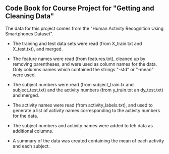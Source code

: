 ## Code Book for Course Project for "Getting and Cleaning Data"

The data for this project comes from the "Human Activity Recognition Using Smartphones Dataset".

* The training and test data sets were read (from X_train.txt and X_test.txt), and merged.

* The feature names were read (from features.txt), cleaned up by removing parentheses, and
were used as column names for the data. Only columns names which contained the strings
"-std" or "-mean" were used.

* The subject numbers were read (from subject_train.tx and subject_test.txt) and the activity numbers 
(from y_train.txt an dy_test.txt) and merged.

* The activity names were read (from activity_labels.txt), and used to generate a list of activity
names corresponding to the activity numbers for the data.

* The subject numbers and activity names were added to teh data as additional columns.

* A summary of the data was created containing the mean of each activity and each subject.


